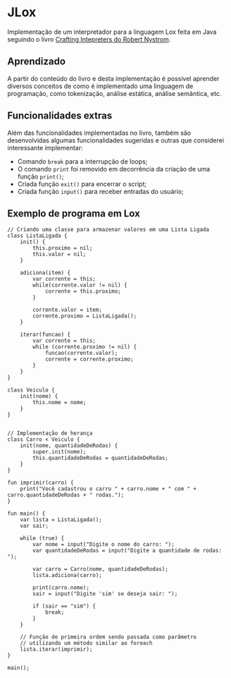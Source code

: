 # JLox

Implementação de um interpretador para a linguagem Lox feita em Java seguindo o livro [Crafting Intepreters do Robert Nystrom](https://craftinginterpreters.com/).

## Aprendizado

A partir do conteúdo do livro e desta implementação é possível aprender diversos conceitos de como é implementado uma linguagem de programação, como tokenização, análise estática, análise semântica, etc.

## Funcionalidades extras

Além das funcionalidades implementadas no livro, também são desenvolvidas algumas funcionalidades sugeridas e outras que considerei interessante implementar:

- Comando `break` para a interrupção de loops;
- O comando `print` foi removido em decorrência da criação de uma função `print()`;
- Criada função `exit()` para encerrar o script;
- Criada função `input()` para receber entradas do usuário;

## Exemplo de programa em Lox

```
// Criando uma classe para armazenar valores em uma Lista Ligada
class ListaLigada {
	init() {
		this.proximo = nil;
		this.valor = nil;
	}

	adiciona(item) {
		var corrente = this;
		while(corrente.valor != nil) {
			corrente = this.proximo;
		}

		corrente.valor = item;
		corrente.proximo = ListaLigada();
	}

	iterar(funcao) {
		var corrente = this;
		while (corrente.proximo != nil) {
			funcao(corrente.valor);
			corrente = corrente.proximo;
		}
	}
}

class Veiculo {
    init(nome) {
        this.nome = nome;
    }
} 


// Implementação de herança
class Carro < Veiculo {
    init(nome, quantidadeDeRodas) {
        super.init(nome);
        this.quantidadeDeRodas = quantidadeDeRodas;
    }
}

fun imprimir(carro) {
	print("Você cadastrou o carro " + carro.nome + " com " + carro.quantidadeDeRodas + " rodas.");
}

fun main() {
	var lista = ListaLigada();
	var sair;

    while (true) {
        var nome = input("Digite o nome do carro: ");
        var quantidadeDeRodas = input("Digite a quantidade de rodas: ");
        
        var carro = Carro(nome, quantidadeDeRodas);
        lista.adiciona(carro);

        print(carro.nome);
        sair = input("Digite 'sim' se deseja sair: ");
        
        if (sair == "sim") {
            break;
        }
    }

    // Função de primeira ordem sendo passada como parâmetro
    // utilizando um método similar ao foreach
    lista.iterar(imprimir);
}

main();
```